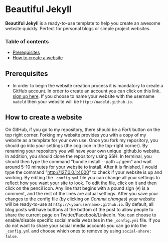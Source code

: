 # Beautiful Jekyll

**Beautiful Jekyll** is a ready-to-use template to help you create an awesome website quickly. Perfect for personal blogs or simple project websites.

### Table of contents

- [Prerequisites](#prerequisites)
- [How to create a website](#How-to-create-a-website)

## Prerequisites

- In order to begin the website creation process it is mandatory to create a GitHub account. In order to create an account you can click on this link. [sign up here](https://github.com/join). If you choose to name your website with the username `nadeld` then your website will be `http://nadeld.github.io`.  

## How to create a website

On GitHub, if you go to my repository, there should be a *Fork* button on the top right corner. Forking my website provides you with a copy of my website as a template for your own use. Once you fork my repository, you should go into your settings (the cog icon in the top-right corner). By renaming your repository you will have your own unique <yourusername>.github.io website. In addition, you should clone the repository using SSH. In terminal, you should then type the command "bundle install --path ~/.gem" and wait around 5-10 minutes for your website to install. After it is finished, I would type the command "http://127.0.0.1:4000" to check if your website is up and working. By editing the `_config.yml` file you can change all your settings to reflect how you want your site to look. To edit the file, click on it and then click on the pencil icon. Any line that begins with a pound sign (`#`) is a comment, and the rest of the lines are actual settings. After you save your changes to the config file (by clicking on *Commit changes*) your website will be ready-to-use at `http://<yourusername>.github.io`.
By default, all blog posts will have buttons at the bottom of the post to allow people to share the current page on Twitter/Facebook/LinkedIn.  You can choose to enable/disable specific social media websites in the `_config.yml` file. If you do not want to share your social media accounts you can go into the `_config.yml` and choose which ones to remove by using `social-share: false`.

